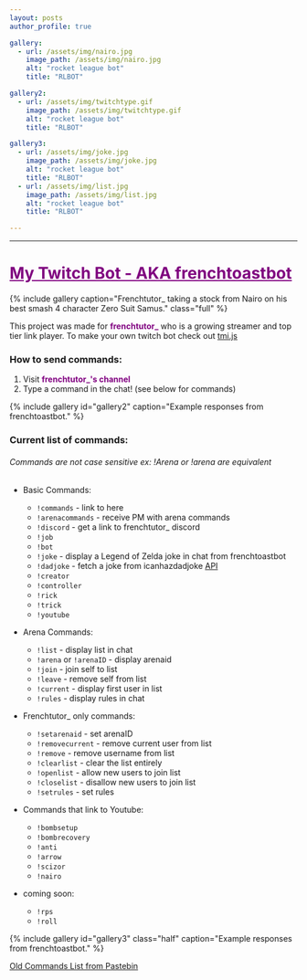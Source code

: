 ```yaml
---
layout: posts
author_profile: true

gallery:
  - url: /assets/img/nairo.jpg 
    image_path: /assets/img/nairo.jpg
    alt: "rocket league bot"
    title: "RLBOT"

gallery2:
  - url: /assets/img/twitchtype.gif 
    image_path: /assets/img/twitchtype.gif
    alt: "rocket league bot"
    title: "RLBOT"

gallery3:
  - url: /assets/img/joke.jpg 
    image_path: /assets/img/joke.jpg
    alt: "rocket league bot"
    title: "RLBOT"
  - url: /assets/img/list.jpg 
    image_path: /assets/img/list.jpg 
    alt: "rocket league bot"
    title: "RLBOT"  

---
```

___

# <a style="color: purple" href ="https://twitch.tv/frenchtutor_"> My Twitch Bot - AKA frenchtoastbot </a> 

{% include gallery caption="Frenchtutor_ taking a stock from Nairo on his best smash 4 character Zero Suit Samus." class="full" %}  

This project was made for **<a style="color: purple; text-decoration:none" href ="https://twitch.tv/frenchtutor_"> frenchtutor_</a>** who is a growing streamer and top tier link player. To make your own twitch bot check out [tmi.js][1]

### How to send commands:
1. Visit **<a style="color: purple; text-decoration:none" href ="https://twitch.tv/frenchtutor_"> frenchtutor_'s channel </a>**
2. Type a command in the chat! (see below for commands)

{% include gallery id="gallery2" caption="Example responses from frenchtoastbot." %}


### Current list of commands:  
###### Commands are not case sensitive ex: !Arena or !arena are equivalent
 
* Basic Commands:
    * `!commands` - link to here
    * `!arenacommands` - receive PM with arena commands
    * `!discord` - get a link to frenchtutor_ discord
    * `!job` 
    * `!bot`
    * `!joke` - display a Legend of Zelda joke in chat from frenchtoastbot
    * `!dadjoke` - fetch a joke from icanhazdadjoke [API](https://icanhazdadjoke.com/)
    * `!creator`
    * `!controller`
    * `!rick`
    * `!trick`
    * `!youtube`

* Arena Commands:
    * `!list` - display list in chat
    * `!arena` or `!arenaID` - display arenaid
    * `!join` - join self to list
    * `!leave` - remove self from list
    * `!current` - display first user in list
    * `!rules` - display rules in chat
* Frenchtutor_ only commands:
    * `!setarenaid` <arenaid> - set arenaID
    * `!removecurrent` - remove current user from list
    * `!remove` <username> - remove username from list
    * `!clearlist` - clear the list entirely
    * `!openlist` - allow new users to join list
    * `!closelist` - disallow new users to join list
    * `!setrules`  - set rules
 
* Commands that link to Youtube:
    * `!bombsetup`
    * `!bombrecovery`
    * `!anti`
    * `!arrow`
    * `!scizor`
    * `!nairo`
 
* coming soon:
    * `!rps`
    * `!roll`


{% include gallery id="gallery3" class="half" caption="Example responses from frenchtoastbot." %}

[1]: <https://docs.tmijs.org/>

[Old Commands List from Pastebin](https://pastebin.com/dbZbbP9m)